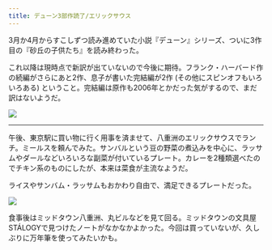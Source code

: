 ```yaml
---
title: デューン3部作読了/エリックサウス
---
```


3月か4月からすこしずつ読み進めていた小説『デューン』シリーズ、ついに3作目の『砂丘の子供たち』を読み終わった。

これ以降は現時点で新訳が出ていないので今後に期待。フランク・ハーバード作の続編がさらにあと2作、息子が書いた完結編が2作 (その他にスピンオフもいろいろある) ということ。完結編は原作も2006年とかだった気がするので、まだ訳はないようだ。

![](https://ceshmina-photos.s3.ap-northeast-1.amazonaws.com/medium/202407/20240721-121245.webp)

---

午後、東京駅に買い物に行く用事を済ませて、八重洲のエリックサウスでランチ。ミールスを頼んでみた。サンバルという豆の野菜の煮込みを中心に、ラッサムやダールなどいろいろな副菜が付いているプレート。カレーを2種類選べたのでチキン系のものにしたが、本来は菜食が主流なようだ。

ライスやサンバム・ラッサムもおかわり自由で、満足できるプレートだった。

![](https://ceshmina-photos.s3.ap-northeast-1.amazonaws.com/medium/202407/20240721-144957.webp)

食事後はミッドタウン八重洲、丸ビルなどを見て回る。ミッドタウンの文具屋STÁLOGYで見つけたノートがなかなかよかった。今回は買っていないが、久しぶりに万年筆を使ってみたいかも。
